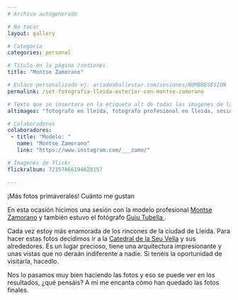 ```yaml
---
# Archivo autogenerado

# No tocar
layout: gallery

# Categoria
categories: personal

# Título en la página /sesiones
title: "Montse Zamorano"

# Enlace personalizado ej: ariadnaballestar.com/sesiones/NOMBRESESION
permalink: /set-fotografia-lleida-exterior-con-montse-zamorano

# Texto que se insertara en la etiqueta alt de todas las imagenes de la sesión
altimages: "fotografo en lleida, fotografo profesional en lleida, sesion de fotos en lleida, fotografia con modelo, fotografia exterior, fotografo de moda en lleida"

# Colaboradores
colaboradores:
 - title: "Modelo: "
   name: "Montse Zamorano"
   link: "https://www.instagram.com/___zamo/"

# Imagenes de flickr
flickralbum: 72157666194628157

---
```

¡Más fotos primaverales! Cuánto me gustan

En esta ocasión hicimos una sesión con la modelo profesional [Montse Zamorano](https://www.instagram.com/___zamo/) y también estuvo el fotógrafo [Guiu Tubella ](https://www.instagram.com/guiu_tubella/).

Cada vez estoy más enamorada de los rincones de la ciudad de Lleida. Para hacer estas fotos decidimos ir a la [Catedral de la Seu Vella](https://es.wikipedia.org/wiki/Catedral_de_la_Seo_Vieja_de_L%C3%A9rida) y sus alrededores. Es un lugar precioso, tiene una arquitectura impresionante y unas vistas que no deraán indiferente a nadie. Si tenéis la oportunidad de visitarla, hacedlo.

Nos lo pasamos muy bien haciendo las fotos y eso se puede ver en los resultados, ¿qué pensáis? A mí me encanta cómo han quedado las fotos finales.
